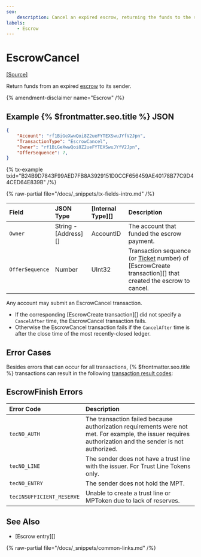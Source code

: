 ```yaml
---
seo:
    description: Cancel an expired escrow, returning the funds to the sender.
labels:
    - Escrow
---
```

# EscrowCancel
[[Source]](https://github.com/XRPLF/rippled/blob/master/src/xrpld/app/tx/detail/Escrow.cpp "Source")

Return funds from an expired [escrow](../../../../concepts/payment-types/escrow.md) to its sender.

{% amendment-disclaimer name="Escrow" /%}

## Example {% $frontmatter.seo.title %} JSON

```json
{
    "Account": "rf1BiGeXwwQoi8Z2ueFYTEXSwuJYfV2Jpn",
    "TransactionType": "EscrowCancel",
    "Owner": "rf1BiGeXwwQoi8Z2ueFYTEXSwuJYfV2Jpn",
    "OfferSequence": 7,
}
```

{% tx-example txid="B24B9D7843F99AED7FB8A3929151D0CCF656459AE40178B77C9D44CED64E839B" /%}


{% raw-partial file="/docs/_snippets/tx-fields-intro.md" /%}

| Field           | JSON Type            | [Internal Type][] | Description                |
|:----------------|:---------------------|:------------------|:---------------------------|
| `Owner`         | String - [Address][] | AccountID         | The account that funded the escrow payment. |
| `OfferSequence` | Number               | UInt32            | Transaction sequence (or [Ticket](../../../../concepts/accounts/tickets.md) number) of [EscrowCreate transaction][] that created the escrow to cancel. |

Any account may submit an EscrowCancel transaction.

* If the corresponding [EscrowCreate transaction][] did not specify a `CancelAfter` time, the EscrowCancel transaction fails.
* Otherwise the EscrowCancel transaction fails if the `CancelAfter` time is after the close time of the most recently-closed ledger.

## Error Cases

Besides errors that can occur for all transactions, {% $frontmatter.seo.title %} transactions can result in the following [transaction result codes](../transaction-results/index.md):

## EscrowFinish Errors

| Error Code                | Description |
|:------------------------- |:------------|
| `tecNO_AUTH`              | The transaction failed because authorization requirements were not met. For example, the issuer requires authorization and the sender is not authorized. |
| `tecNO_LINE`              | The sender does not have a trust line with the issuer. For Trust Line Tokens only. |
| `tecNO_ENTRY` | The sender does not hold the MPT. |
| `tecINSUFFICIENT_RESERVE` | Unable to create a trust line or MPToken due to lack of reserves. |

## See Also

- [Escrow entry][]

{% raw-partial file="/docs/_snippets/common-links.md" /%}
